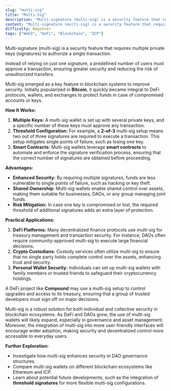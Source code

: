 ```yaml
---
slug: "multi-sig"
title: "Multi-Sig"
description: "Multi-signature (multi-sig) is a security feature that requires multiple private keys (signatures) to authorize a single transaction."
content: "Multi-signature (multi-sig) is a security feature that requires multiple private keys (signatures) to authorize a single transaction."
difficulty: Beginner
tags: ["Web3", "DeFi", "Blockchain", "ICP"]
---
```

Multi-signature (multi-sig) is a security feature that requires multiple private keys (signatures) to authorize a single transaction.

Instead of relying on just one signature, a predefined number of users must approve a transaction, ensuring greater security and reducing the risk of unauthorized transfers.

Multi-sig emerged as a key feature in blockchain systems to improve security. Initially popularized in **Bitcoin**, it quickly became integral to DeFi protocols, wallets, and exchanges to protect funds in case of compromised accounts or keys.

**How It Works:**

1. **Multiple Keys:** A multi-sig wallet is set up with several private keys, and a specific number of these keys must approve any transaction.
2. **Threshold Configuration:** For example, a **2-of-3** multi-sig setup means two out of three signatures are required to execute a transaction. This setup mitigates single points of failure, such as losing one key.
3. **Smart Contracts:** Multi-sig wallets leverage **smart contracts** to automate and enforce the signature verification process, ensuring that the correct number of signatures are obtained before proceeding.

**Advantages:**

- **Enhanced Security:** By requiring multiple signatures, funds are less vulnerable to single points of failure, such as hacking or key theft.
- **Shared Ownership:** Multi-sig wallets enable shared control over assets, making them suitable for businesses, DAOs, or any group managing joint funds.
- **Risk Mitigation:** In case one key is compromised or lost, the required threshold of additional signatures adds an extra layer of protection.

**Practical Applications:**

1. **DeFi Platforms:** Many decentralized finance protocols use multi-sig for treasury management and transaction security. For instance, DAOs often require community-approved multi-sig to execute large financial decisions.
2. **Crypto Custodians:** Custody services often utilize multi-sig to ensure that no single party holds complete control over the assets, enhancing trust and security.
3. **Personal Wallet Security:** Individuals can set up multi-sig wallets with family members or trusted friends to safeguard their cryptocurrency holdings.

A DeFi project like **Compound** may use a multi-sig setup to control upgrades and access to its treasury, ensuring that a group of trusted developers must sign off on major decisions.

Multi-sig is a robust solution for both individual and collective security in blockchain ecosystems. As DeFi and DAOs grow, the use of multi-sig wallets will likely expand, especially in governance and asset management. Moreover, the integration of multi-sig into more user-friendly interfaces will encourage wider adoption, making security and decentralized control more accessible to everyday users.

**Further Exploration:**

- Investigate how multi-sig enhances security in DAO governance structures.
- Compare multi-sig wallets on different blockchain ecosystems like Ethereum and ICP.
- Learn about potential future developments, such as the integration of **threshold signatures** for more flexible multi-sig configurations.
